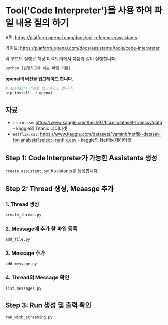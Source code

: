 # Tool('Code Interpreter')을 사용 하여 파일 내용 질의 하기

API: <https://platform.openai.com/docs/api-reference/assistants>

가이드: <https://platform.openai.com/docs/assistants/tools/code-interpreter>

각 코드의 실행은 해당 디렉토리에서 다음과 같이 실행합니다.

```bash
python {실행하고자 하는 파일 이름}
```

**openai의 버전을 업그레이드 합니다.**

```bash
# openai의 버전을 업그레이드 합니다.
pip install -U openai
```

## 자료

- `train.csv`: <https://www.kaggle.com/hesh97/titanicdataset-traincsv/data> - kaggle의 Titanic 데이터셋
- `netflix.csv`: <https://www.kaggle.com/datasets/yaminh/netflix-dataset-for-analysis?select=netflix.csv> - kaggle의 Netflix 데이터셋

## Step 1: Code Interpreter가 가능한 Assistants 생성

`create_assistant.py`: Assistants를 생성합니다.

## Step 2: Thread 생성, Meaasge 추가

### 1. Thread 생성

`create_thread.py`

### 2. Message에 추가 할 파일 등록

`add_file.py`

### 3. Message 추가

`add_message.py`

### 4. Thread의 Message 확인

`list_messages.py`

## Step 3: Run 생성 및 출력 확인

`run_with_streaming.py`
